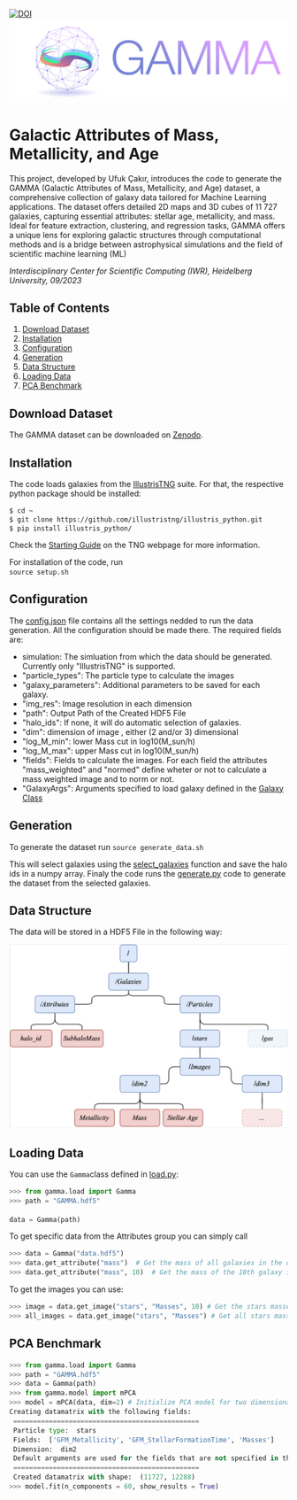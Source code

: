 [![DOI](https://zenodo.org/badge/695622710.svg)](https://zenodo.org/badge/latestdoi/695622710)
![Logo](gamma_logo_v3.png)
# Galactic Attributes of Mass, Metallicity, and Age

This project, developed by Ufuk Çakır, introduces the code to generate the GAMMA (Galactic Attributes of Mass, Metallicity, and Age) dataset, a comprehensive collection of galaxy data tailored for Machine Learning applications. 
The dataset offers detailed 2D maps and 3D cubes of 11 727 galaxies, capturing essential attributes: stellar age, metallicity, and mass. Ideal for feature extraction, clustering, and regression tasks, GAMMA offers a unique lens for exploring galactic structures through computational methods and is a bridge between astrophysical simulations and the field of scientific machine learning (ML)


*Interdisciplinary Center for Scientific Computing (IWR), Heidelberg University, 09/2023*

## Table of Contents
1. [Download Dataset](#download-dataset)
2. [Installation](#installation)
3. [Configuration](#configuration)
4. [Generation](#generation)
5. [Data Structure](#data-structure)
6. [Loading Data](#loading-data)
7. [PCA Benchmark](#pca-benchmark)

## Download Dataset <a name="download-dataset"></a>

The GAMMA dataset can be downloaded on [Zenodo](https://zenodo.org/record/8375344).

## Installation <a name="installation"></a>

The code loads galaxies from the [IllustrisTNG](https://www.tng-project.org/) suite. For that, the respective python package should be installed:

```
$ cd ~
$ git clone https://github.com/illustristng/illustris_python.git
$ pip install illustris_python/
```
Check the [Starting Guide](https://www.tng-project.org/data/docs/scripts/) on the TNG webpage for more information.

For installation of the code, run  
`source setup.sh`

## Configuration <a name="configuration"></a>

The [config.json](config.json) file contains all the settings nedded to run the data generation. All the configuration should be made there.
The required fields are:
- simulation: The simluation from which the data should be generated. Currently only "IllustrisTNG" is supported.
- "particle_types": The particle type to calculate the images
- "galaxy_parameters": Additional parameters to be saved for each galaxy.
- "img_res": Image resolution in each dimension
- "path": Output Path of the Created HDF5 File
- "halo_ids": If none, it will do automatic selection of galaxies.
- "dim": dimension of image , either (2 and/or 3) dimensional
- "log_M_min": lower Mass cut in log10(M_sun/h)
- "log_M_max": upper Mass cut in log10(M_sun/h)
- "fields": Fields to calculate the images. For each field the attributes "mass_weighted" and "normed" define wheter or not to calculate a mass weighted image and to norm or not.
- "GalaxyArgs": Arguments specified to load galaxy defined in the [Galaxy Class](src/gamma/galaxy.py)



## Generation <a name="generation"></a>
To generate the dataset run
`source generate_data.sh`

This will select galaxies using the [select_galaxies](src/gamma/select_galaxies.py) function and save the halo ids in a numpy array.
Finaly the code runs the [generate.py](src/gamma/generate.py) code to generate the dataset from the selected galaxies.

## Data Structure <a name="data-structure"></a>

The data will be stored in a HDF5 File in the following way:

![HDF5 File Structure](hdf5_structure.png)


## Loading Data <a name="loading-data"></a>
You can use the `Gamma`class defined in [load.py](src/gamma/load.py):

```python
>>> from gamma.load import Gamma
>>> path = "GAMMA.hdf5"

data = Gamma(path)
```

To get specific data from the Attributes group you can simply call

```python
>>> data = Gamma("data.hdf5")
>>> data.get_attribute("mass")  # Get the mass of all galaxies in the dataset
>>> data.get_attribute("mass", 10)  # Get the mass of the 10th galaxy in the dataset
```

To get the images you can use:

```python
>>> image = data.get_image("stars", "Masses", 10) # Get the stars masses image of the 10th galaxy in the dataset
>>> all_images = data.get_image("stars", "Masses") # Get all stars masses images in the dataset
```
## PCA Benchmark<a name="pca-benchmark"></a>
```python
>>> from gamma.load import Gamma
>>> path = "GAMMA.hdf5"
>>> data = Gamma(path)
>>> from gamma.model import mPCA
>>> model = mPCA(data, dim=2) # Initialize PCA model for two dimensional data
Creating datamatrix with the following fields:
 ===============================================
 Particle type:  stars
 Fields:  ['GFM_Metallicity', 'GFM_StellarFormationTime', 'Masses']
 Dimension:  dim2
 Default arguments are used for the fields that are not specified in the norm_function_kwargs
 ===============================================
 Created datamatrix with shape:  (11727, 12288) 
>>> model.fit(n_components = 60, show_results = True)
```


